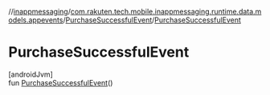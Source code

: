 //[inappmessaging](../../../index.md)/[com.rakuten.tech.mobile.inappmessaging.runtime.data.models.appevents](../index.md)/[PurchaseSuccessfulEvent](index.md)/[PurchaseSuccessfulEvent](-purchase-successful-event.md)

# PurchaseSuccessfulEvent

[androidJvm]\
fun [PurchaseSuccessfulEvent](-purchase-successful-event.md)()

